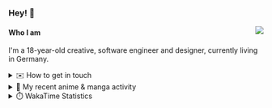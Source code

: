 ### Hey! 👋

[<img src="https://lanyard-profile-readme.vercel.app/api/228965621478588416" align="right">](https://discord.com/users/228965621478588416)

#### Who I am

I'm a 18-year-old creative, software engineer and designer, currently living in Germany.

<details>
  <summary>✉️ How to get in touch</summary>
  
> Sorted by how quickly you can expect a reply
- [Hit me up on Discord](https://discord.com/users/228965621478588416)
- [Hit me up on Twitter](https://twitter.com/cruggdev)
- [Send me a mail](mailto:me@crg.sh)
</details>


<details>
  <summary>🌸 My recent anime & manga activity</summary>
  
<!-- ANILIST_ACTIVITY:start -->

-   📺 Watched episode 2 of [Alya Sometimes Hides Her Feelings in Russian](https://anilist.co/anime/162804) (19:57, 31 July 2024)
-   📺 Plans to watch [The Case Study of Vanitas](https://anilist.co/anime/131646) (03:42, 31 July 2024)
-   📺 Watched episode 1 of [Rascal Does Not Dream of Bunny Girl Senpai](https://anilist.co/anime/101291) (19:52, 29 July 2024)
-   📺 Plans to watch [YuruYuri](https://anilist.co/anime/10495) (22:19, 26 July 2024)
-   📺 Plans to watch [The Angel Next Door Spoils Me Rotten](https://anilist.co/anime/143338) (01:53, 25 July 2024)

<!-- ANILIST_ACTIVITY:end -->
</details>

<details>
  <summary>⏱️ WakaTime Statistics</summary>

<!--START_SECTION:waka-->

```txt
From: 22 July 2024 - To: 29 July 2024

TypeScript      5 hrs 38 mins   ███████████░░░░░░░░░░░░░░   43.64 %
Svelte          5 hrs 34 mins   ██████████▓░░░░░░░░░░░░░░   43.22 %
YAML            24 mins         ▓░░░░░░░░░░░░░░░░░░░░░░░░   03.21 %
Other           23 mins         ▓░░░░░░░░░░░░░░░░░░░░░░░░   03.03 %
Bash            15 mins         ▓░░░░░░░░░░░░░░░░░░░░░░░░   02.03 %
```

<!--END_SECTION:waka-->
</details>
